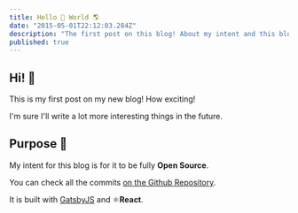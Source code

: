 ```yaml
---
title: Hello 👋 World 🌎
date: "2015-05-01T22:12:03.284Z"
description: "The first post on this blog! About my intent and this blog's purpose"
published: true
---
```


## Hi! 👋

This is my first post on my new blog! How exciting!

I'm sure I'll write a lot more interesting things in the future.

## Purpose 🤔

My intent for this blog is for it to be fully **Open Source**.

You can check all the commits [on the Github Repository](https://github.com/doppelganger9/blog).

It is built with [GatsbyJS](https://www.gatsbyjs.org/) and ⚛️**React**.